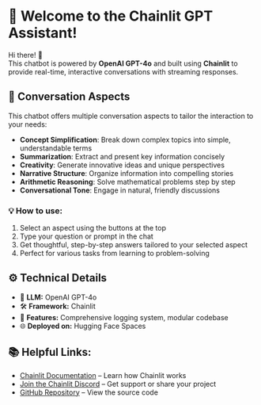 # 🤖 Welcome to the Chainlit GPT Assistant!

Hi there! 👋  
This chatbot is powered by **OpenAI GPT-4o** and built using **Chainlit** to provide real-time, interactive conversations with streaming responses.

## 🎯 Conversation Aspects

This chatbot offers multiple conversation aspects to tailor the interaction to your needs:

- **Concept Simplification**: Break down complex topics into simple, understandable terms
- **Summarization**: Extract and present key information concisely
- **Creativity**: Generate innovative ideas and unique perspectives
- **Narrative Structure**: Organize information into compelling stories
- **Arithmetic Reasoning**: Solve mathematical problems step by step
- **Conversational Tone**: Engage in natural, friendly discussions

### 💡 How to use:
1. Select an aspect using the buttons at the top
2. Type your question or prompt in the chat
3. Get thoughtful, step-by-step answers tailored to your selected aspect
4. Perfect for various tasks from learning to problem-solving

## ⚙️ Technical Details

- 🧠 **LLM:** OpenAI GPT-4o
- 🛠️ **Framework:** Chainlit
- 📝 **Features:** Comprehensive logging system, modular codebase
- 🌐 **Deployed on:** Hugging Face Spaces

## 📚 Helpful Links:
- [Chainlit Documentation](https://docs.chainlit.io) – Learn how Chainlit works
- [Join the Chainlit Discord](https://discord.gg/k73SQ3FyUh) – Get support or share your project
- [GitHub Repository](https://github.com/atolat/chainlit-charbot) – View the source code